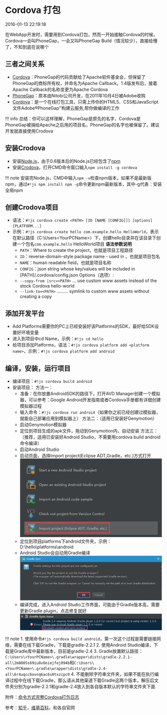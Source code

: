 # Cordova 打包
2016-01-13 22:19:18

在WebApp开发时，需要用到Cordova打包，然而一开始接触Cordova的时候，Cordova一会叫PhoneGap，一会又叫PhoneGap Build（情况较少），直接给懵了，不知到底在说哪个

## 三者之间关系
* [Cordova](https://cordova.apache.org/)：PhoneGap的代码贡献给了Apache软件基金会，但保留了PhoneGap的商标所有权，并命名为Apache Callback。1.4版发布后，接着Apache Callback的名称变更为Apache Cordova
* [PhoneGap](https://phonegap.com/)：原本由Nitobi公司开发，在2011年10月4日被Adobe收购
* [Cordova](https://build.phonegap.com/)：是一个在线打包工具，只需上传你的HTML5、CSS和JavaScript文件Adobe®PhoneGap™构建云服务,帮你做编译的工作

!!! info
    总结：你可以这样理解，PhoneGap是原先的名字，Cordova是PhoneGap被捐给Apache之后用的项目名，PhoneGap的名字也被保留了。建议开发就直接使用Crodova

## 安装Crodova
* 安装[Node.js](https://nodejs.org/en/)，由于0.6版本后的Node.js已经包含了[npm](https://www.npmjs.com/)
* 安装[Crodova](https://cordova.apache.org/)，打开CMD命令窗口输入```npm install -g cordova```

!!! note
    安装完Node.js，CMD中输入`npm -v`检查npm版本，如果不是最新版npm，通过`#!js npm install npm -g`命令更新npm最新版本，其中-g代表：安装全局npm

## 创建Crodova项目
* 语法：`#!js cordova create <PATH> [ID [NAME [CONFIG]]] [options] [PLATFORM...]`
* 示例：`#!js cordova create hello com.example.hello HelloWorld`，表示在默认路径（C:\Users\<YourPCName>）下，创建hello目录并在该目录下创建一个包名`com.example.hello` HelloWorld项目
    **语法参数说明**
    * `PATH`：Where to create the project，也就是项目工程路径
    * `ID`：reverse-domain-style package name - used in <widget id>，也就是项目包名
    * `NAME`：human readable field，也就是项目名称
    * `CONFIG`：json string whose key/values will be included in [PATH]/.cordova/config.json Options（选项）:
    * `--copy-from |src=<PATH>` ... use custom www assets instead of the stock Cordova hello-world
    * `--link-to=<PATH>` ......... symlink to custom www assets without creating a copy

## 添加开发平台
* Add Platforms需要你的PC上已经安装好该Platforms的SDK，最好给SDK设置好环境变量
* 进入到项目中cd Name，示例：`#!js cd hello`
* 给项目添加Platforms，语法：`#!js cordova platform add <platform name>`，示例：`#!js cordova platform add android`

## 编译，安装，运行项目
* 编译项目：`#!js cordova build android`
* 安装项目：
    方法一：  
    * 准备：在你放置AndroidSDK的路径下，打开AVD Manager创建一个模拟器，可以参考：Google Android开发指南或者Cordova手册都有详细创建模拟器过程
    * 输入命令：`#!js cordova run android`（如果你之前已经创建过模拟器，就能自己部署应用到模拟器上）
    方法二：（适用已安装好Genymotion）  
    * 启动Genymotion模拟器
    * 定位到项目生成的apk文件，拖动到Genymotion内，自动安装
    方法三：（推荐，适用已安装好Android Studio，不需要用cordova build android命令编译）  
    * 启动Android Studio
    * 启动页面，选择Import project(Eclipse ADT,Gradle，etc.)方式打开  
    ![import-android](../assets/images/gitpages-cordova-import-android.png)
    * 定位到项目platforms下android文件夹，示例：D:\hello\platforms\android
    * Android Studio会自动用Gradle编译  
    ![android-gradle](../assets/images/gitpages-cordova-android-gradle.png)
    * 编译完成，进入Android Studio工作界面，可能由于Gradle版本高，需要更新Gradle plugin，点击修复就好  
    ![fix-gradle](../assets/images/gitpages-cordova-fix-gradle.png)

!!! note
    1. 使用命令`#!js cordova build android`，第一次这个过程是需要链接网络，需要在线下载Gradle，下载是gradle-2.2.1
    2. 使用Android Studio编译，下载是Gradle库中最新版本，目前是gradle-2.4
    3. Gradle放置默认路径：`C:\Users\<YourPCName>\.gradle\wrapper\dists\gradle-2.2.1-all\2m8005s69iu8v0oiejfej094b`和`C:\Users\<YourPCName>\.gradle\wrapper\dists\gradle-2.4-all\6r4uqcc6ovnq6ac6s0txzcpc0`
    4. 不能删除字符串文件夹，如果不能在执行编译过程中在线下载Gradle，那么请从其他渠道下载Gradle这两个版本，解压后文件夹分别为gradle-2.2.1和gradle-2.4放入到各自版本默认的字符串文件夹下面

附件：[命令方式完整Cordova打包日志](../assets/log/gitpages-cordova-create-project.log)

参考：[知乎](https://www.zhihu.com/question/21649237)，[维基百科](https://zh.wikipedia.org/w/index.php?title=Adobe_PhoneGap&redirect=no)，和各自官网
